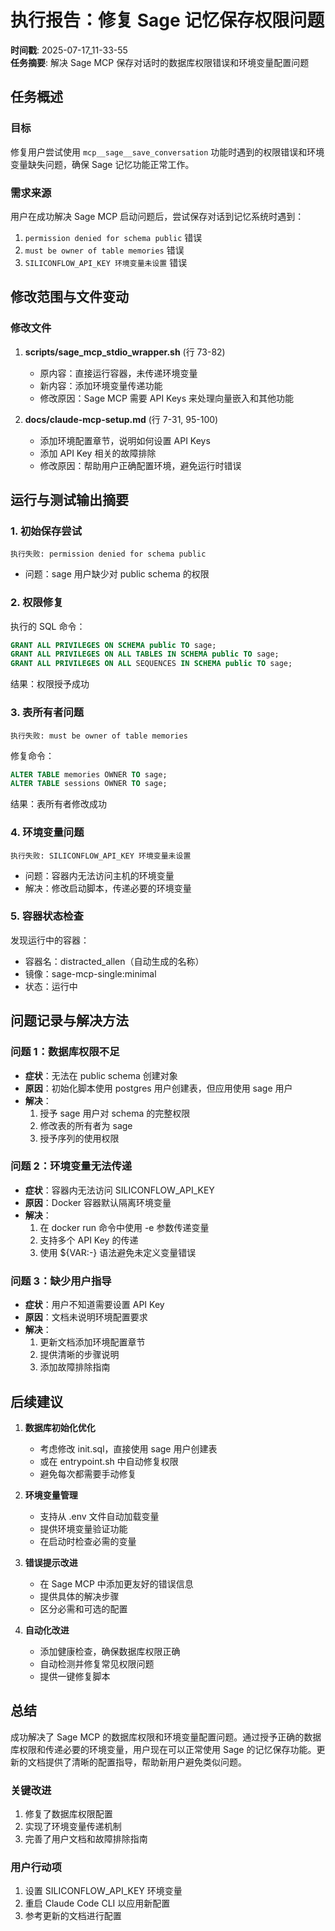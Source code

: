 # 执行报告：修复 Sage 记忆保存权限问题

**时间戳**: 2025-07-17_11-33-55  
**任务摘要**: 解决 Sage MCP 保存对话时的数据库权限错误和环境变量配置问题

## 任务概述

### 目标
修复用户尝试使用 `mcp__sage__save_conversation` 功能时遇到的权限错误和环境变量缺失问题，确保 Sage 记忆功能正常工作。

### 需求来源
用户在成功解决 Sage MCP 启动问题后，尝试保存对话到记忆系统时遇到：
1. `permission denied for schema public` 错误
2. `must be owner of table memories` 错误  
3. `SILICONFLOW_API_KEY 环境变量未设置` 错误

## 修改范围与文件变动

### 修改文件

1. **scripts/sage_mcp_stdio_wrapper.sh** (行 73-82)
   - 原内容：直接运行容器，未传递环境变量
   - 新内容：添加环境变量传递功能
   - 修改原因：Sage MCP 需要 API Keys 来处理向量嵌入和其他功能

2. **docs/claude-mcp-setup.md** (行 7-31, 95-100)
   - 添加环境配置章节，说明如何设置 API Keys
   - 添加 API Key 相关的故障排除
   - 修改原因：帮助用户正确配置环境，避免运行时错误

## 运行与测试输出摘要

### 1. 初始保存尝试
```
执行失败: permission denied for schema public
```
- 问题：sage 用户缺少对 public schema 的权限

### 2. 权限修复
执行的 SQL 命令：
```sql
GRANT ALL PRIVILEGES ON SCHEMA public TO sage;
GRANT ALL PRIVILEGES ON ALL TABLES IN SCHEMA public TO sage;
GRANT ALL PRIVILEGES ON ALL SEQUENCES IN SCHEMA public TO sage;
```
结果：权限授予成功

### 3. 表所有者问题
```
执行失败: must be owner of table memories
```
修复命令：
```sql
ALTER TABLE memories OWNER TO sage;
ALTER TABLE sessions OWNER TO sage;
```
结果：表所有者修改成功

### 4. 环境变量问题
```
执行失败: SILICONFLOW_API_KEY 环境变量未设置
```
- 问题：容器内无法访问主机的环境变量
- 解决：修改启动脚本，传递必要的环境变量

### 5. 容器状态检查
发现运行中的容器：
- 容器名：distracted_allen（自动生成的名称）
- 镜像：sage-mcp-single:minimal
- 状态：运行中

## 问题记录与解决方法

### 问题 1：数据库权限不足
- **症状**：无法在 public schema 创建对象
- **原因**：初始化脚本使用 postgres 用户创建表，但应用使用 sage 用户
- **解决**：
  1. 授予 sage 用户对 schema 的完整权限
  2. 修改表的所有者为 sage
  3. 授予序列的使用权限

### 问题 2：环境变量无法传递
- **症状**：容器内无法访问 SILICONFLOW_API_KEY
- **原因**：Docker 容器默认隔离环境变量
- **解决**：
  1. 在 docker run 命令中使用 -e 参数传递变量
  2. 支持多个 API Key 的传递
  3. 使用 ${VAR:-} 语法避免未定义变量错误

### 问题 3：缺少用户指导
- **症状**：用户不知道需要设置 API Key
- **原因**：文档未说明环境配置要求
- **解决**：
  1. 更新文档添加环境配置章节
  2. 提供清晰的步骤说明
  3. 添加故障排除指南

## 后续建议

1. **数据库初始化优化**
   - 考虑修改 init.sql，直接使用 sage 用户创建表
   - 或在 entrypoint.sh 中自动修复权限
   - 避免每次都需要手动修复

2. **环境变量管理**
   - 支持从 .env 文件自动加载变量
   - 提供环境变量验证功能
   - 在启动时检查必需的变量

3. **错误提示改进**
   - 在 Sage MCP 中添加更友好的错误信息
   - 提供具体的解决步骤
   - 区分必需和可选的配置

4. **自动化改进**
   - 添加健康检查，确保数据库权限正确
   - 自动检测并修复常见权限问题
   - 提供一键修复脚本

## 总结

成功解决了 Sage MCP 的数据库权限和环境变量配置问题。通过授予正确的数据库权限和传递必要的环境变量，用户现在可以正常使用 Sage 的记忆保存功能。更新的文档提供了清晰的配置指导，帮助新用户避免类似问题。

### 关键改进
1. 修复了数据库权限配置
2. 实现了环境变量传递机制
3. 完善了用户文档和故障排除指南

### 用户行动项
1. 设置 SILICONFLOW_API_KEY 环境变量
2. 重启 Claude Code CLI 以应用新配置
3. 参考更新的文档进行配置